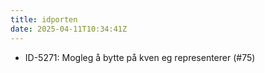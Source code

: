 ```yaml
---
title: idporten
date: 2025-04-11T10:34:41Z
---
```

- ID-5271: Mogleg å bytte på kven eg representerer (#75)

